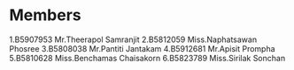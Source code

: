 Members
=======
1.B5907953 Mr.Theerapol Samranjit
2.B5812059 Miss.Naphatsawan Phosree
3.B5808038 Mr.Pantiti Jantakam 
4.B5912681 Mr.Apisit Prompha
5.B5810628 Miss.Benchamas Chaisakorn
6.B5823789 Miss.Sirilak Sonchan
